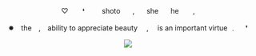 <p align="center"> ♡ ⠀　❛⠀　⠀shoto⠀　,⠀　she⠀　he　　, </p>
<p align="center"> ✸ the , ability to appreciate beauty  ,  is an important virtue ﹒  ❜ </p>

<p align="center"> <img width"550" height"400" src="https://64.media.tumblr.com/683e56de0c4ef00012148c6da532e28e/2e6d2d03c1b713e0-04/s2048x3072/e1e9aece5b79775e18eab904e76c04562e9029bc.pnj"> </p>

